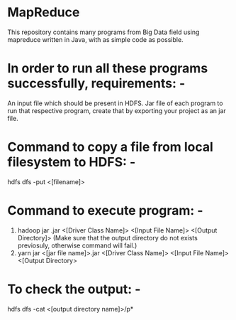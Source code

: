 # MapReduce

This repository contains many programs from Big Data field using mapreduce written in Java, with as simple code as possible.

# In order to run all these programs successfully, requirements: -
An input file which should be present in HDFS.
Jar file of each program to run that respective program, create that by exporting your project as an jar file.

# Command to copy a file from local filesystem to HDFS: -
hdfs dfs -put <[filename]>
  
# Command to execute program: -
1. hadoop jar <jar file name>.jar <[Driver Class Name]> <[Input File Name]> <[Output Directory]>   (Make sure that the output directory do not exists previosuly, otherwise command will fail.)
2. yarn jar <[jar file name]>.jar <[Driver Class Name]> <[Input File Name]> <[Output Directory>
  
# To check the output: -
hdfs dfs -cat <[output directory name]>/p*

